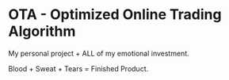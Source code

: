 # OTA - Optimized Online Trading Algorithm

My personal project + ALL of my emotional investment. 

Blood + Sweat + Tears = Finished Product.
